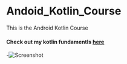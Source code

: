 # Andoid_Kotlin_Course
This is the Android Kotlin Course

<h4>Check out my kotlin fundamentls <a href="https://github.com/vaibhav0910/Andoid_Kotlin_Course/tree/master/AndroidKotlinConcept">here</a></h4>


-![Screenshot](https://github.com/vaibhav0910/Andoid_Kotlin_Course/blob/master/TicTocToy/app/src/main/res/drawable/screenshot_.png)

